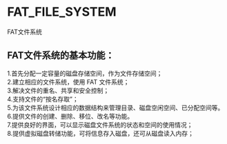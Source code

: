# FAT_FILE_SYSTEM
FAT文件系统

## FAT文件系统的基本功能：
1.首先分配一定容量的磁盘存储空间，作为文件存储空间；  
2.建立相应的文件系统，使用 FAT 文件系统；   
3.解决文件的重名、共享和安全控制；   
4.支持文件的“按名存取”；   
5.为该文件系统设计相应的数据结构来管理目录、磁盘空闲空间、已分配空间等。  
6.提供文件的创建、删除、移位、改名等功能。   
7.提供良好的界面，可以显示磁盘文件系统的状态和空间的使用情况；   
8.提供虚拟磁盘转储功能，可将信息存入磁盘，还可从磁盘读入内存；    
